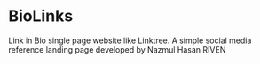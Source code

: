 # BioLinks
Link in Bio single page website like Linktree. A simple social media reference landing page developed by Nazmul Hasan RIVEN
